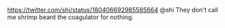 https://twitter.com/shi/status/180406692985585664 @shi They don't call me shrimp beard the coagulator for nothing.